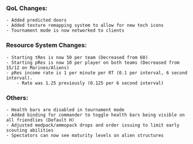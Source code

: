 ### QoL Changes:
	- Added predicted doors
	- Added texture remapping system to allow for new tech icons
	- Tournament mode is now networked to clients
### Resource System Changes:
	- Starting tRes is now 50 per team (Decreased from 60)
	- Starting pRes is now 10 per player on both teams (Decreased from 15/12 on Marines/Aliens)
	- pRes income rate is 1 per minute per RT (0.1 per interval, 6 second interval).
		- Rate was 1.25 previously (0.125 per 6 second interval)
### Others:
	- Health bars are disabled in tournament mode
	- Added binding for commander to toggle health bars being visible on all friendlies (Default H)
	- Adjusted medpack/ammopack drops and order issuing to limit early scouting abilities
	- Spectators can now see maturity levels on alien structures